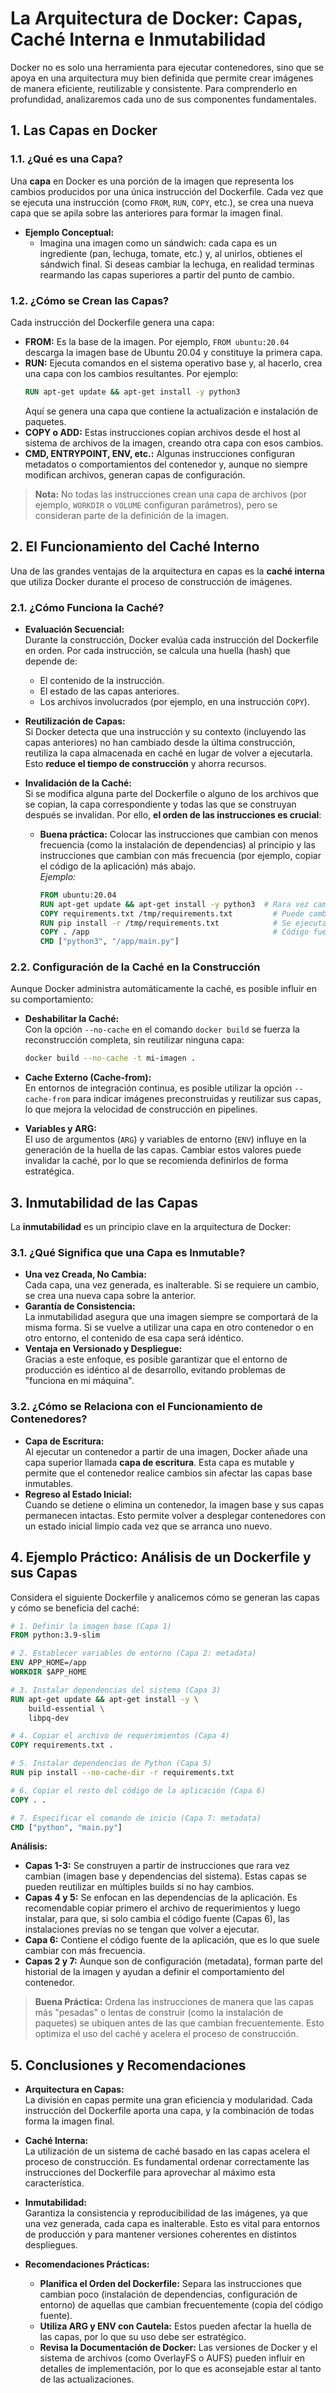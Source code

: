 
# La Arquitectura de Docker: Capas, Caché Interna e Inmutabilidad

Docker no es solo una herramienta para ejecutar contenedores, sino que se apoya en una arquitectura muy bien definida que permite crear imágenes de manera eficiente, reutilizable y consistente. Para comprenderlo en profundidad, analizaremos cada uno de sus componentes fundamentales.



## 1. Las Capas en Docker

### 1.1. ¿Qué es una Capa?

Una **capa** en Docker es una porción de la imagen que representa los cambios producidos por una única instrucción del Dockerfile. Cada vez que se ejecuta una instrucción (como `FROM`, `RUN`, `COPY`, etc.), se crea una nueva capa que se apila sobre las anteriores para formar la imagen final.

- **Ejemplo Conceptual:**
  - Imagina una imagen como un sándwich: cada capa es un ingrediente (pan, lechuga, tomate, etc.) y, al unirlos, obtienes el sándwich final. Si deseas cambiar la lechuga, en realidad terminas rearmando las capas superiores a partir del punto de cambio.

### 1.2. ¿Cómo se Crean las Capas?

Cada instrucción del Dockerfile genera una capa:
- **FROM:** Es la base de la imagen. Por ejemplo, `FROM ubuntu:20.04` descarga la imagen base de Ubuntu 20.04 y constituye la primera capa.
- **RUN:** Ejecuta comandos en el sistema operativo base y, al hacerlo, crea una capa con los cambios resultantes. Por ejemplo:
  ```dockerfile
  RUN apt-get update && apt-get install -y python3
  ```
  Aquí se genera una capa que contiene la actualización e instalación de paquetes.
- **COPY o ADD:** Estas instrucciones copian archivos desde el host al sistema de archivos de la imagen, creando otra capa con esos cambios.
- **CMD, ENTRYPOINT, ENV, etc.:** Algunas instrucciones configuran metadatos o comportamientos del contenedor y, aunque no siempre modifican archivos, generan capas de configuración.

> **Nota:** No todas las instrucciones crean una capa de archivos (por ejemplo, `WORKDIR` o `VOLUME` configuran parámetros), pero se consideran parte de la definición de la imagen.



## 2. El Funcionamiento del Caché Interno

Una de las grandes ventajas de la arquitectura en capas es la **caché interna** que utiliza Docker durante el proceso de construcción de imágenes.

### 2.1. ¿Cómo Funciona la Caché?

- **Evaluación Secuencial:**  
  Durante la construcción, Docker evalúa cada instrucción del Dockerfile en orden. Por cada instrucción, se calcula una huella (hash) que depende de:
  - El contenido de la instrucción.
  - El estado de las capas anteriores.
  - Los archivos involucrados (por ejemplo, en una instrucción `COPY`).

- **Reutilización de Capas:**  
  Si Docker detecta que una instrucción y su contexto (incluyendo las capas anteriores) no han cambiado desde la última construcción, reutiliza la capa almacenada en caché en lugar de volver a ejecutarla. Esto **reduce el tiempo de construcción** y ahorra recursos.

- **Invalidación de la Caché:**  
  Si se modifica alguna parte del Dockerfile o alguno de los archivos que se copian, la capa correspondiente y todas las que se construyan después se invalidan. Por ello, **el orden de las instrucciones es crucial**:
  - **Buena práctica:** Colocar las instrucciones que cambian con menos frecuencia (como la instalación de dependencias) al principio y las instrucciones que cambian con más frecuencia (por ejemplo, copiar el código de la aplicación) más abajo.  
    *Ejemplo:*  
    ```dockerfile
    FROM ubuntu:20.04
    RUN apt-get update && apt-get install -y python3  # Rara vez cambia
    COPY requirements.txt /tmp/requirements.txt         # Puede cambiar con el tiempo
    RUN pip install -r /tmp/requirements.txt            # Se ejecuta solo si requirements.txt cambia
    COPY . /app                                         # Código fuente, que se modifica frecuentemente
    CMD ["python3", "/app/main.py"]
    ```

### 2.2. Configuración de la Caché en la Construcción

Aunque Docker administra automáticamente la caché, es posible influir en su comportamiento:

- **Deshabilitar la Caché:**  
  Con la opción `--no-cache` en el comando `docker build` se fuerza la reconstrucción completa, sin reutilizar ninguna capa:
  ```bash
  docker build --no-cache -t mi-imagen .
  ```

- **Cache Externo (Cache-from):**  
  En entornos de integración continua, es posible utilizar la opción `--cache-from` para indicar imágenes preconstruidas y reutilizar sus capas, lo que mejora la velocidad de construcción en pipelines.

- **Variables y ARG:**  
  El uso de argumentos (`ARG`) y variables de entorno (`ENV`) influye en la generación de la huella de las capas. Cambiar estos valores puede invalidar la caché, por lo que se recomienda definirlos de forma estratégica.



## 3. Inmutabilidad de las Capas

La **inmutabilidad** es un principio clave en la arquitectura de Docker:

### 3.1. ¿Qué Significa que una Capa es Inmutable?

- **Una vez Creada, No Cambia:**  
  Cada capa, una vez generada, es inalterable. Si se requiere un cambio, se crea una nueva capa sobre la anterior.
- **Garantía de Consistencia:**  
  La inmutabilidad asegura que una imagen siempre se comportará de la misma forma. Si se vuelve a utilizar una capa en otro contenedor o en otro entorno, el contenido de esa capa será idéntico.
- **Ventaja en Versionado y Despliegue:**  
  Gracias a este enfoque, es posible garantizar que el entorno de producción es idéntico al de desarrollo, evitando problemas de "funciona en mi máquina".

### 3.2. ¿Cómo se Relaciona con el Funcionamiento de Contenedores?

- **Capa de Escritura:**  
  Al ejecutar un contenedor a partir de una imagen, Docker añade una capa superior llamada **capa de escritura**. Esta capa es mutable y permite que el contenedor realice cambios sin afectar las capas base inmutables.
- **Regreso al Estado Inicial:**  
  Cuando se detiene o elimina un contenedor, la imagen base y sus capas permanecen intactas. Esto permite volver a desplegar contenedores con un estado inicial limpio cada vez que se arranca uno nuevo.



## 4. Ejemplo Práctico: Análisis de un Dockerfile y sus Capas

Considera el siguiente Dockerfile y analicemos cómo se generan las capas y cómo se beneficia del caché:

```dockerfile
# 1. Definir la imagen base (Capa 1)
FROM python:3.9-slim

# 2. Establecer variables de entorno (Capa 2: metadata)
ENV APP_HOME=/app
WORKDIR $APP_HOME

# 3. Instalar dependencias del sistema (Capa 3)
RUN apt-get update && apt-get install -y \
    build-essential \
    libpq-dev

# 4. Copiar el archivo de requerimientos (Capa 4)
COPY requirements.txt .

# 5. Instalar dependencias de Python (Capa 5)
RUN pip install --no-cache-dir -r requirements.txt

# 6. Copiar el resto del código de la aplicación (Capa 6)
COPY . .

# 7. Especificar el comando de inicio (Capa 7: metadata)
CMD ["python", "main.py"]
```

**Análisis:**
- **Capas 1-3:** Se construyen a partir de instrucciones que rara vez cambian (imagen base y dependencias del sistema). Estas capas se pueden reutilizar en múltiples builds si no hay cambios.
- **Capas 4 y 5:** Se enfocan en las dependencias de la aplicación. Es recomendable copiar primero el archivo de requerimientos y luego instalar, para que, si solo cambia el código fuente (Capas 6), las instalaciones previas no se tengan que volver a ejecutar.
- **Capa 6:** Contiene el código fuente de la aplicación, que es lo que suele cambiar con más frecuencia.  
- **Capas 2 y 7:** Aunque son de configuración (metadata), forman parte del historial de la imagen y ayudan a definir el comportamiento del contenedor.

> **Buena Práctica:** Ordena las instrucciones de manera que las capas más "pesadas" o lentas de construir (como la instalación de paquetes) se ubiquen antes de las que cambian frecuentemente. Esto optimiza el uso del caché y acelera el proceso de construcción.



## 5. Conclusiones y Recomendaciones

- **Arquitectura en Capas:**  
  La división en capas permite una gran eficiencia y modularidad. Cada instrucción del Dockerfile aporta una capa, y la combinación de todas forma la imagen final.

- **Caché Interna:**  
  La utilización de un sistema de caché basado en las capas acelera el proceso de construcción. Es fundamental ordenar correctamente las instrucciones del Dockerfile para aprovechar al máximo esta característica.

- **Inmutabilidad:**  
  Garantiza la consistencia y reproducibilidad de las imágenes, ya que una vez generada, cada capa es inalterable. Esto es vital para entornos de producción y para mantener versiones coherentes en distintos despliegues.

- **Recomendaciones Prácticas:**
  - **Planifica el Orden del Dockerfile:** Separa las instrucciones que cambian poco (instalación de dependencias, configuración de entorno) de aquellas que cambian frecuentemente (copia del código fuente).
  - **Utiliza ARG y ENV con Cautela:** Estos pueden afectar la huella de las capas, por lo que su uso debe ser estratégico.
  - **Revisa la Documentación de Docker:** Las versiones de Docker y el sistema de archivos (como OverlayFS o AUFS) pueden influir en detalles de implementación, por lo que es aconsejable estar al tanto de las actualizaciones.

